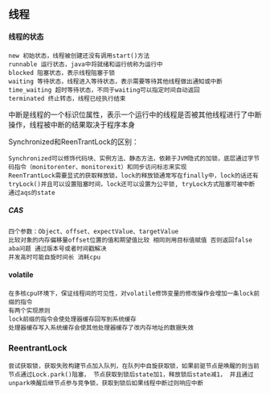 ## 线程

#### 线程的状态
	new 初始状态，线程被创建还没有调用start()方法
	runnable 运行状态，java中将就绪和运行统称为运行中
	blocked 阻塞状态，表示线程阻塞于锁
	waiting 等待状态，线程进入等待状态，表示需要等待其他线程做出通知或中断
	time_waiting 超时等待状态，不同于waiting可以指定时间自动返回
	terminated 终止转态，线程已经执行结束

中断是线程的一个标识位属性，表示一个运行中的线程是否被其他线程进行了中断操作，线程被中断的结果取决于程序本身

Synchronized和ReenTrantLock的区别：

	Synchronized可以修饰代码块、实例方法、静态方法，依赖于JVM隐式的加锁，底层通过字节码指令（monitorenter、monitorexit）和同步访问标志来实现
	ReenTrantLock需要显式的获取释放锁，lock的释放锁通常写在finally中，lock的话还有tryLock()并且可以设置阻塞时间，lock还可以设置为公平锁, tryLock方式阻塞可被中断 通过aqs的state
	

##### CAS

	四个参数：Object、offset、expectValue、targetValue
	比较对象的内存偏移量offset位置的值和期望值比较 相同则用目标值赋值 否则返回false
	aba问题 通过版本号或者时间戳解决
	并发高时可能自旋时间长 消耗cpu
	

#### volatile

	在多核cpu环境下，保证线程间的可见性，对volatile修饰变量的修改操作会增加一条lock前缀的指令
	有两个实现原则	
	lock前缀的指令会使处理器缓存回写到系统缓存
	处理器缓存写入系统缓存会使其他处理器缓存了改内存地址的数据失效

### ReentrantLock
	
	尝试获取锁，获取失败构建节点加入队列，在队列中自旋获取锁，如果前驱节点是唤醒的则当前节点通过Lock.park()阻塞， 节点获取到锁后state加1，释放锁后state减1， 并且通过unpark唤醒后继节点参与竞争锁，获取到锁后如果线程中断过则响应中断
